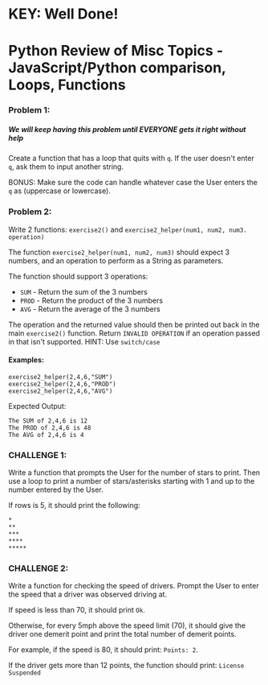 
# KEY: Well Done!

# Python Review of Misc Topics - JavaScript/Python comparison, Loops, Functions

### Problem 1:
##### We will keep having this problem until EVERYONE gets it right without help
Create a function that has a loop that quits with ```q```. If the user doesn't enter ```q```, ask them to input another string.

BONUS: Make sure the code can handle whatever case the User enters the ```q``` as (uppercase or lowercase).

### Problem 2:
Write 2 functions: ```exercise2()``` and ```exercise2_helper(num1, num2, num3. operation)```

The function ```exercise2_helper(num1, num2, num3)``` should expect 3 numbers, and an operation to perform as a String as parameters. 

The function should support 3 operations:
* ```SUM``` - Return the sum of the 3 numbers
* ```PROD``` - Return the product of the 3 numbers
* ```AVG``` - Return the average of the 3 numbers

The operation and the returned value should then be printed out back in the main ```exercise2()``` function. Return ```INVALID OPERATION``` if an operation passed in that isn't supported. HINT: Use ```switch/case```

#### Examples:
```
exercise2_helper(2,4,6,"SUM")
exercise2_helper(2,4,6,"PROD")
exercise2_helper(2,4,6,"AVG")
```
Expected Output:
```
The SUM of 2,4,6 is 12
The PROD of 2,4,6 is 48
The AVG of 2,4,6 is 4
```

### CHALLENGE 1:
Write a function that prompts the User for the number of stars to print. Then use a loop to print a number of stars/asterisks starting with 1 and up to the number entered by the User.

If rows is 5, it should print the following:
```
*
**
***
****
*****
```

### CHALLENGE 2:
Write a function for checking the speed of drivers. Prompt the User to enter the speed that a driver was observed driving at.

If speed is less than 70, it should print ```Ok```.

Otherwise, for every 5mph above the speed limit (70), it should give the driver one demerit point and print the total number of demerit points. 

For example, if the speed is 80, it should print: ```Points: 2```.

If the driver gets more than 12 points, the function should print: ```License Suspended```

